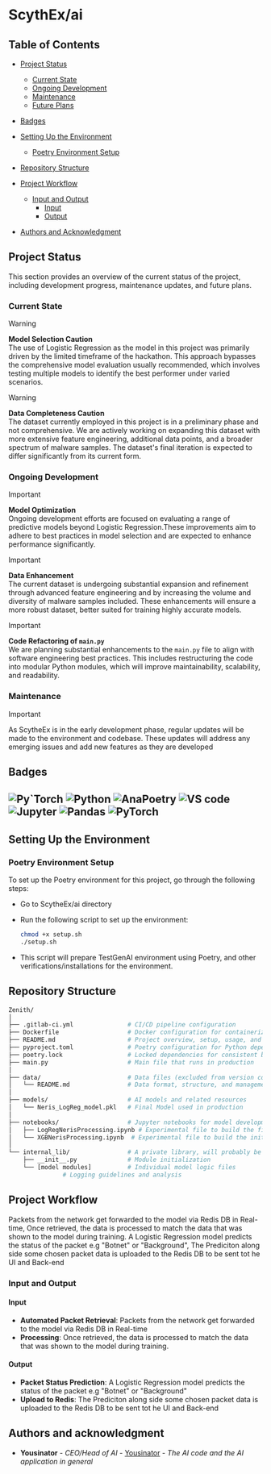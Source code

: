 # ScythEx/ai

## Table of Contents

- [Project Status](#project-status)

  - [Current State](#current-state)
  - [Ongoing Development](#ongoing-development)
  - [Maintenance](#maintenance)
  - [Future Plans](#future-plans)

- [Badges](#badges)
- [Setting Up the Environment](#setting-up-the-environment)
  - [Poetry Environment Setup](#Poetry-environment-setup)
- [Repository Structure](#repository-structure)
- [Project Workflow](#project-workflow)
  - [Input and Output](#input-and-output)
    - [Input](#input)
    - [Output](#output)
- [Authors and Acknowledgment](#authors-and-acknowledgment)

## Project Status

This section provides an overview of the current status of the project, including development progress, maintenance updates, and future plans.

### Current State

> [!Warning]
> **Model Selection Caution**<br>The use of Logistic Regression as the model in this project was primarily driven by the limited timeframe of the hackathon. This approach bypasses the comprehensive model evaluation usually recommended, which involves testing multiple models to identify the best performer under varied scenarios.

> [!Warning]
> **Data Completeness Caution**<br>The dataset currently employed in this project is in a preliminary phase and not comprehensive. We are actively working on expanding this dataset with more extensive feature engineering, additional data points, and a broader spectrum of malware samples. The dataset's final iteration is expected to differ significantly from its current form.

### Ongoing Development

> [!Important]
> **Model Optimization**<br>Ongoing development efforts are focused on evaluating a range of predictive models beyond Logistic Regression.These improvements aim to adhere to best practices in model selection and are expected to enhance performance significantly.

> [!Important]
> **Data Enhancement**<br>The current dataset is undergoing substantial expansion and refinement through advanced feature engineering and by increasing the volume and diversity of malware samples included. These enhancements will ensure a more robust dataset, better suited for training highly accurate models.

> [!Important]
> **Code Refactoring of `main.py`**<br>We are planning substantial enhancements to the `main.py` file to align with software engineering best practices. This includes restructuring the code into modular Python modules, which will improve maintainability, scalability, and readability.

### Maintenance

> [!Important]
> As ScytheEx is in the early development phase, regular updates will be made to the environment and codebase. These updates will address any emerging issues and add new features as they are developed

## Badges

<h2 align="left">
  <img alt="Py`Torch" src="https://img.shields.io/badge/-poetry-white?style=for-the-badge&logo=poetry"> <img alt="Python" src="https://img.shields.io/badge/-Python%20-yellow?style=for-the-badge&logo=python" /> <img alt="AnaPoetry" src="https://img.shields.io/badge/-MLFlow-white?style=for-the-badge&logo=mlflow"> <img alt="VS code" src="https://img.shields.io/badge/-Visual%20Studio%20Code-blue?style=for-the-badge&logo=visualstudiocode"> <img alt="Jupyter" src="https://img.shields.io/badge/-Jupyter-white?style=for-the-badge&logo=jupyter"> <img alt="Pandas" src="https://img.shields.io/badge/-Pandas-darkblue?style=for-the-badge&logo=pandas"> <img alt="PyTorch" src="https://img.shields.io/badge/-Redis-black?style=for-the-badge&logo=redis">

  </h2>

## Setting Up the Environment

### Poetry Environment Setup

To set up the Poetry environment for this project, go through the following steps:

- Go to ScytheEx/ai directory
- Run the following script to set up the environment:

  ```bash
  chmod +x setup.sh
  ./setup.sh
  ```

- This script will prepare TestGenAI environment using Poetry, and other verifications/installations for the environment.

## Repository Structure

```bash
Zenith/
│
├── .gitlab-ci.yml               # CI/CD pipeline configuration
├── Dockerfile                   # Docker configuration for containerization
├── README.md                    # Project overview, setup, usage, and contribution guide
├── pyproject.toml               # Poetry configuration for Python dependencies
├── poetry.lock                  # Locked dependencies for consistent builds
├── main.py                      # Main file that runs in production
│
├── data/                        # Data files (excluded from version control)
│   └── README.md                # Data format, structure, and management guidelines
│
├── models/                      # AI models and related resources
│   └── Neris_LogReg_model.pkl   # Final Model used in production
│
├── notebooks/                   # Jupyter notebooks for model development
│   ├── LogRegNerisProcessing.ipynb # Experimental file to build the final Logistic Regression Model
│   └── XGBNerisProcessing.ipynb  # Experimental file to build the initial XGBoost model
│
└── internal_lib/                # A private library, will probably be removed later. and new modules will be added for `main.py`
    ├── __init__.py              # Module initialization
    └── [model modules]          # Individual model logic files
               # Logging guidelines and analysis

```

## Project Workflow

Packets from the network get forwarded to the model via Redis DB in Real-time, Once retrieved, the data is processed to match the data that was shown to the model during training. A Logistic Regression model predicts the status of the packet e.g "Botnet" or "Background", The Prediciton along side some chosen packet data is uploaded to the Redis DB to be sent tot he UI and Back-end

### Input and Output

#### Input

- **Automated Packet Retrieval**: Packets from the network get forwarded to the model via Redis DB in Real-time
- **Processing**: Once retrieved, the data is processed to match the data that was shown to the model during training.

#### Output

- **Packet Status Prediction**: A Logistic Regression model predicts the status of the packet e.g "Botnet" or "Background"
- **Upload to Redis**: The Prediciton along side some chosen packet data is uploaded to the Redis DB to be sent tot he UI and Back-end

## Authors and acknowledgment

- **Yousinator** - _CEO/Head of AI_ - [Yousinator](https://yousinator.github.io) - _The AI code and the AI application in general_
